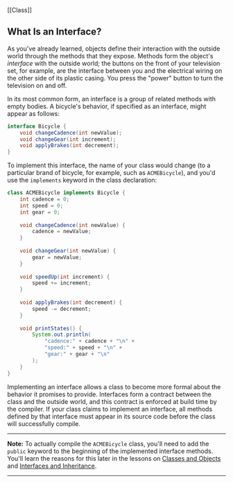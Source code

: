  [[Class]]
## What Is an Interface?
As you've already learned, objects define their interaction with the outside world through the methods that they expose. Methods form the object's _interface_ with the outside world; the buttons on the front of your television set, for example, are the interface between you and the electrical wiring on the other side of its plastic casing. You press the "power" button to turn the television on and off.

In its most common form, an interface is a group of related methods with empty bodies. A bicycle's behavior, if specified as an interface, might appear as follows:
```java
interface Bicycle {
	void changeCadence(int newValue);
	void changeGear(int increment);
	void applyBrakes(int decrement);
}
```
To implement this interface, the name of your class would change (to a particular brand of bicycle, for example, such as `ACMEBicycle`), and you'd use the `implements` keyword in the class declaration:
```java
class ACMEBicycle implements Bicycle {
	int cadence = 0;
	int speed = 0;
	int gear = 0;
	
	void changeCadence(int newValue) {
		cadence = newValue;
	}
	
	void changeGear(int newValue) {
		gear = newValue;
	}
	
	void speedUp(int increment) {
		speed += increment;
	}
	
	void applyBrakes(int decrement) {
		speed -= decrement;
	}
	
	void printStates() {
		System.out.println(
			"cadence:" + cadence + "\n" +
			"speed:" + speed + "\n" +
			"gear:" + gear + "\n"
		);
	}
}
```
Implementing an interface allows a class to become more formal about the behavior it promises to provide. Interfaces form a contract between the class and the outside world, and this contract is enforced at build time by the compiler. If your class claims to implement an interface, all methods defined by that interface must appear in its source code before the class will successfully compile.

---

**Note:** To actually compile the `ACMEBicycle` class, you'll need to add the `public` keyword to the beginning of the implemented interface methods. You'll learn the reasons for this later in the lessons on [Classes and Objects](https://docs.oracle.com/javase/tutorial/java/javaOO/index.html) and [Interfaces and Inheritance](https://docs.oracle.com/javase/tutorial/java/IandI/index.html).

---
